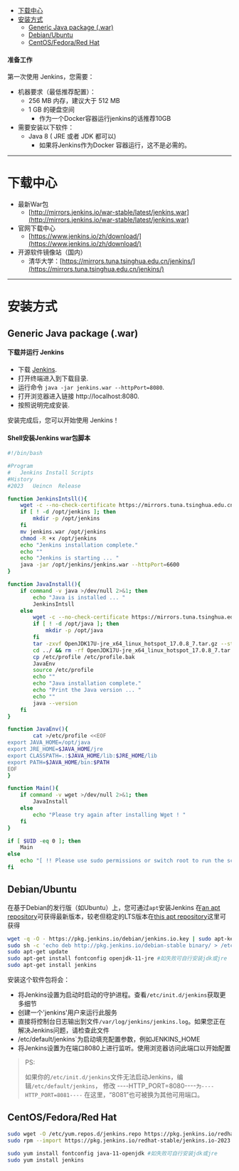 - [下载中心](#下载中心)
- [安装方式](#安装方式)
  - [Generic Java package (.war)](#generic-java-package-war)
  - [Debian/Ubuntu](#debianubuntu)
  - [CentOS/Fedora/Red Hat](#centosfedorared-hat)
#### 准备工作
第一次使用 Jenkins，您需要：
- 机器要求（最低推荐配置）：
  - 256 MB 内存，建议大于 512 MB
  - 1 GB 的硬盘空间
    - 作为一个Docker容器运行jenkins的话推荐10GB
- 需要安装以下软件：
  - Java 8 ( JRE 或者 JDK 都可以)
    - 如果将Jenkins作为Docker 容器运行，这不是必需的。
---
# 下载中心
- 最新War包
  - [http://mirrors.jenkins.io/war-stable/latest/jenkins.war](http://mirrors.jenkins.io/war-stable/latest/jenkins.war)
- 官网下载中心
  - [https://www.jenkins.io/zh/download/](https://www.jenkins.io/zh/download/)
- 开源软件镜像站（国内）
  - 清华大学：[https://mirrors.tuna.tsinghua.edu.cn/jenkins/](https://mirrors.tuna.tsinghua.edu.cn/jenkins/)
---
# 安装方式
## Generic Java package (.war)
#### 下载并运行 Jenkins
- 下载 [Jenkins](http://mirrors.jenkins.io/war-stable/latest/jenkins.war).
- 打开终端进入到下载目录.
- 运行命令 `java -jar jenkins.war --httpPort=8080`.
- 打开浏览器进入链接 http://localhost:8080.
- 按照说明完成安装.

安装完成后，您可以开始使用 Jenkins！
#### Shell安装Jenkins war包脚本
```bash
#!/bin/bash

#Program
#   Jenkins Install Scripts
#History
#2023   Ueincn  Release

function JenkinsIntsll(){
    wget -c --no-check-certificate https://mirrors.tuna.tsinghua.edu.cn/jenkins/war-stable/latest/jenkins.war
    if [ ! -d /opt/jenkins ]; then
        mkdir -p /opt/jenkins
    fi
    mv jenkins.war /opt/jenkins
    chmod -R +x /opt/jenkins
    echo "Jenkins installation complete."
    echo ""
    echo "Jenkins is starting ... "
    java -jar /opt/jenkins/jenkins.war --httpPort=6600
}

function JavaInstall(){
    if command -v java >/dev/null 2>&1; then
        echo "Java is installed ... "
        JenkinsIntsll
    else
        wget -c --no-check-certificate https://mirrors.tuna.tsinghua.edu.cn/Adoptium/17/jre/x64/linux/OpenJDK17U-jre_x64_linux_hotspot_17.0.8_7.tar.gz
        if [ ! -d /opt/java ]; then
            mkdir -p /opt/java
        fi
        tar -zxvf OpenJDK17U-jre_x64_linux_hotspot_17.0.8_7.tar.gz --strip-components 1 -C /opt/java
        cd ../ && rm -rf OpenJDK17U-jre_x64_linux_hotspot_17.0.8_7.tar.gz
        cp /etc/profile /etc/profile.bak
        JavaEnv
        source /etc/profile
        echo ""
        echo "Java installation complete."
        echo "Print the Java version ... "
        echo ""
        java --version
    fi
}

function JavaEnv(){
        cat >/etc/profile <<EOF 
export JAVA_HOME=/opt/java
export JRE_HOME=$JAVA_HOME/jre
export CLASSPATH=.:$JAVA_HOME/lib:$JRE_HOME/lib
export PATH=$JAVA_HOME/bin:$PATH
EOF
}

function Main(){
    if command -v wget >/dev/null 2>&1; then
        JavaInstall
    else
        echo "Please try again after installing Wget ! "
    fi
}

if [ $UID -eq 0 ]; then
    Main
else
    echo "[ !! Please use sudo permissions or switch root to run the script !! ]"
fi
```
## Debian/Ubuntu
在基于Debian的发行版（如Ubuntu）上，您可通过`apt`安装Jenkins
在[an apt repository](https://pkg.jenkins.io/debian/)可获得最新版本，较老但稳定的LTS版本在[this apt repository](https://pkg.jenkins.io/debian-stable/)这里可获得
```bash
wget -q -O - https://pkg.jenkins.io/debian/jenkins.io.key | sudo apt-key add -
sudo sh -c 'echo deb http://pkg.jenkins.io/debian-stable binary/ > /etc/apt/sources.list.d/jenkins.list'
sudo apt-get update
sudo apt-get install fontconfig openjdk-11-jre #如失败可自行安装jdk或jre
sudo apt-get install jenkins
```
安装这个软件包将会：
- 将Jenkins设置为启动时启动的守护进程。查看`/etc/init.d/jenkins`获取更多细节
- 创建一个'jenkins'用户来运行此服务
- 直接将控制台日志输出到文件`/var/log/jenkins/jenkins.log`。如果您正在解决Jenkins问题，请检查此文件
- /etc/default/jenkins`为启动填充配置参数，例如JENKINS_HOME
- 将Jenkins设置为在端口8080上进行监听。使用浏览器访问此端口以开始配置
> PS:
> 
> 如果你的`/etc/init.d/jenkins`文件无法启动Jenkins，编辑`/etc/default/jenkins`， 修改 ----HTTP_PORT=8080----`为----HTTP_PORT=8081----` 在这里，“8081”也可被换为其他可用端口。

## CentOS/Fedora/Red Hat
```bash
sudo wget -O /etc/yum.repos.d/jenkins.repo https://pkg.jenkins.io/redhat-stable/jenkins.repo
sudo rpm --import https://pkg.jenkins.io/redhat-stable/jenkins.io-2023.key

sudo yum install fontconfig java-11-openjdk #如失败可自行安装jdk或jre
sudo yum install jenkins
```